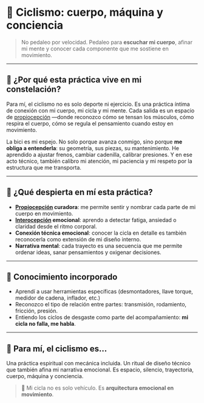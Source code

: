 # 🚴 Ciclismo: cuerpo, máquina y conciencia

> No pedaleo por velocidad. Pedaleo para **escuchar mi cuerpo**, afinar mi mente y conocer cada componente que me sostiene en movimiento.

---

## 🧭 ¿Por qué esta práctica vive en mi constelación?

Para mí, el ciclismo no es solo deporte ni ejercicio. Es una práctica íntima de conexión con mi cuerpo, mi cicla y mi mente. Cada salida es un espacio de [propiocepción][propiocepcion-link] —donde reconozco cómo se tensan los músculos, cómo respira el cuerpo, cómo se regula el pensamiento cuando estoy en movimiento.

La bici es mi espejo. No solo porque avanza conmigo, sino porque **me obliga a entenderla**: su geometría, sus piezas, su mantenimiento. He aprendido a ajustar frenos, cambiar cadenilla, calibrar presiones. Y en ese acto técnico, también calibro mi atención, mi paciencia y mi respeto por la estructura que me transporta.

---

## 🧘 ¿Qué despierta en mí esta práctica?

- **[Propiocepción][propiocepcion-link] curadora**: me permite sentir y nombrar cada parte de mi cuerpo en movimiento.
- **[Interocepción][interocepcion-link] emocional**: aprendo a detectar fatiga, ansiedad o claridad desde el ritmo corporal.
- **Conexión técnica emocional**: conocer la cicla en detalle es también reconocerla como extensión de mi diseño interno.
- **Narrativa mental**: cada trayecto es una secuencia que me permite ordenar ideas, sanar pensamientos y oxigenar decisiones.

---

## 🔩 Conocimiento incorporado

- Aprendí a usar herramientas específicas (desmontadores, llave torque, medidor de cadena, inflador, etc.)
- Reconozco el tipo de relación entre partes: transmisión, rodamiento, fricción, presión.
- Entiendo los ciclos de desgaste como parte del acompañamiento: **mi cicla no falla, me habla**.

---

## 🌌 Para mí, el ciclismo es…

Una práctica espiritual con mecánica incluida. Un ritual de diseño técnico que también afina mi narrativa emocional. Es espacio, silencio, trayectoria, cuerpo, máquina y conciencia.

> 🧭 Mi cicla no es solo vehículo. Es **arquitectura emocional en movimiento**.

[propiocepcion-link]: ./propiocepcion.md
[interocepcion-link]: ./interocepcion.md
